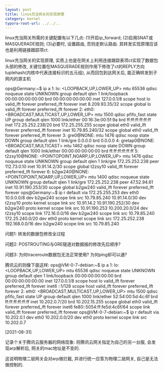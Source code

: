```yaml
---
layout: post
title: linux充当网关的实现原理
category: kernel
typora-root-url: ../../..
---
```


 linux充当网关所需的关键配置有以下几点: (1)开启ip_forward; (2)启用SNAT或MASQUERADE规则; (3)必要时, 设置路由, 否则走默认路由. 其转发实现原理应该也是利用链接跟踪项ct.

linux充当网关的实现原理, 实质上也是在网关上利用连接跟踪表项ct实现了数据包头部的修改, 关键位置在MASQUERADE规则作用下修改了ct的REPLY方向tuplehash(内核中代表连接标识的五元组), 从而回包到达网关后, 能正确转发到子网内的源主机

ops@Germany:~$ ip a
1: lo: <LOOPBACK,UP,LOWER_UP> mtu 65536 qdisc noqueue state UNKNOWN group default qlen 1
    link/loopback 00:00:00:00:00:00 brd 00:00:00:00:00:00
    inet 127.0.0.1/8 scope host lo
       valid_lft forever preferred_lft forever
    inet 8.209.93.35/32 scope global lo
       valid_lft forever preferred_lft forever
2: eth0: <BROADCAST,MULTICAST,UP,LOWER_UP> mtu 1500 qdisc pfifo_fast state UP group default qlen 1000
    link/ether 00:16:3e:00:5f:9a brd ff:ff:ff:ff:ff:ff
    inet 172.25.252.238/20 brd 172.25.255.255 scope global eth0
       valid_lft forever preferred_lft forever
    inet 10.79.85.240/32 scope global eth0
       valid_lft forever preferred_lft forever
3: gre0@NONE: <NOARP> mtu 1476 qdisc noop state DOWN group default qlen 1
    link/gre 0.0.0.0 brd 0.0.0.0
4: gretap0@NONE: <BROADCAST,MULTICAST> mtu 1462 qdisc noop state DOWN group default qlen 1000
    link/ether 00:00:00:00:00:00 brd ff:ff:ff:ff:ff:ff
5: t2zsy10@NONE: <POINTOPOINT,NOARP,UP,LOWER_UP> mtu 1476 qdisc noqueue state UNKNOWN group default qlen 1
    link/gre 172.25.252.238 peer 112.73.0.10
    inet 10.91.14.2/30 scope global t2zsy10
       valid_lft forever preferred_lft forever
6: b2gw240@NONE: <POINTOPOINT,NOARP,UP,LOWER_UP> mtu 1400 qdisc noqueue state UNKNOWN group default qlen 1
    link/gre 172.25.252.238 peer 47.52.94.61
    inet 10.91.190.253/30 scope global b2gw240
       valid_lft forever preferred_lft forever
ops@Germany:~$ ip r
default via 172.25.255.253 dev eth0
10.0.0.0/8 dev b2gw240 scope link src 10.79.85.240
10.91.14.0/30 dev t2zsy10 proto kernel scope link src 10.91.14.2
10.91.190.252/30 dev b2gw240 proto kernel scope link src 10.91.190.253
10.200.20.0/24 dev t2zsy10 scope link
172.16.0.0/16 dev b2gw240 scope link src 10.79.85.240
172.25.240.0/20 dev eth0 proto kernel scope link src 172.25.252.238
192.168.0.0/16 dev b2gw240 scope link src 10.79.85.240

问题1: 转发的数据包修改全过程

问题2: POSTROUTING与GRE隧道对数据报的修改先后顺序?

问题3: 为何traceroute数据包无法正常使用? 为何ping却可以通?

腾讯云的则像下面这样:
ops@VM-0-7-debian:~$ ip a
1: lo: <LOOPBACK,UP,LOWER_UP> mtu 65536 qdisc noqueue state UNKNOWN group default qlen 1
    link/loopback 00:00:00:00:00:00 brd 00:00:00:00:00:00
    inet 127.0.0.1/8 scope host lo
       valid_lft forever preferred_lft forever
    inet6 ::1/128 scope host
       valid_lft forever preferred_lft forever
2: eth0: <BROADCAST,MULTICAST,UP,LOWER_UP> mtu 1500 qdisc pfifo_fast state UP group default qlen 1000
    link/ether 52:54:00:5d:4c:6f brd ff:ff:ff:ff:ff:ff
    inet 10.202.0.7/20 brd 10.202.15.255 scope global eth0
       valid_lft forever preferred_lft forever
    inet6 fe80::5054:ff:fe5d:4c6f/64 scope link
       valid_lft forever preferred_lft forever
ops@VM-0-7-debian:~$ ip r
default via 10.202.0.1 dev eth0
10.202.0.0/20 dev eth0 proto kernel scope link src 10.202.0.7

[2021-08-31]

记录个关于腾讯云服务器的网络现象: 将腾讯云网关指定为自己的另一台服, 会发现arp解析后, 网关的mac地址是不变的.

这说明物理二层网关会对arp做拦截, 并进行统一应答为物理二层网关, 自己是无法做控制的.